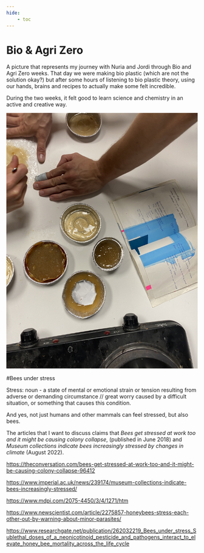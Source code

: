 ```yaml
---
hide:
    - toc
---
```


# Bio & Agri Zero


A picture that represents my journey with Nuria and Jordi through Bio and Agri Zero weeks.
That day we were making bio plastic (which are not the solution okay?) but after some hours of listening to bio plastic theory, using our hands, brains and recipes to actually make some felt incredible.

During the two weeks, it felt good to learn science and chemistry in an active and creative way.

![](../images/bio/cook.JPG)



#Bees under stress


Stress: noun - a state of mental or emotional strain or tension resulting from adverse or demanding circumstance // great worry caused by a difficult situation, or something that causes this condition.

And yes, not just humans and other mammals can feel stressed, but also bees.

The articles that I want to discuss claims that *Bees get stressed at work too and it might be causing colony collapse*, (published in June 2018) and *Museum collections indicate bees increasingly stressed by changes in climate* (August 2022).

https://theconversation.com/bees-get-stressed-at-work-too-and-it-might-be-causing-colony-collapse-96412


https://www.imperial.ac.uk/news/239174/museum-collections-indicate-bees-increasingly-stressed/



https://www.mdpi.com/2075-4450/3/4/1271/htm

https://www.newscientist.com/article/2275857-honeybees-stress-each-other-out-by-warning-about-minor-parasites/


https://www.researchgate.net/publication/262032219_Bees_under_stress_Sublethal_doses_of_a_neonicotinoid_pesticide_and_pathogens_interact_to_elevate_honey_bee_mortality_across_the_life_cycle
